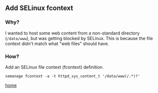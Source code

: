 ## Add SELinux fcontext

### Why?

I wanted to host some web content from a non-standard directory (`/data/www`),
but was getting blocked by SELinux. This is because the file context didn't
match what "web files" should have.

### How?

Add an SELinux file context (fcontext) definition.

```
semanage fcontext -a -t httpd_sys_content_t '/data/www(/.*)?'
```

[home](README.md)
